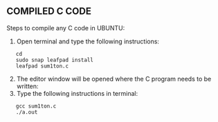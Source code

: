 ## COMPILED C CODE 
Steps to compile any C code in UBUNTU:
1. Open terminal and type the following instructions:

```
   cd
   sudo snap leafpad install
   leafpad sum1ton.c
```

2. The editor window will be opened where the C program needs to be written:
3. Type the following instructions in terminal:
   
```
   gcc sum1ton.c
   ./a.out
```
